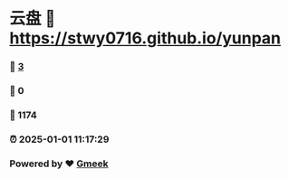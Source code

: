 # 云盘 :link: https://stwy0716.github.io/yunpan 
### :page_facing_up: [3](https://stwy0716.github.io/yunpan/tag.html) 
### :speech_balloon: 0 
### :hibiscus: 1174 
### :alarm_clock: 2025-01-01 11:17:29 
### Powered by :heart: [Gmeek](https://github.com/Meekdai/Gmeek)
